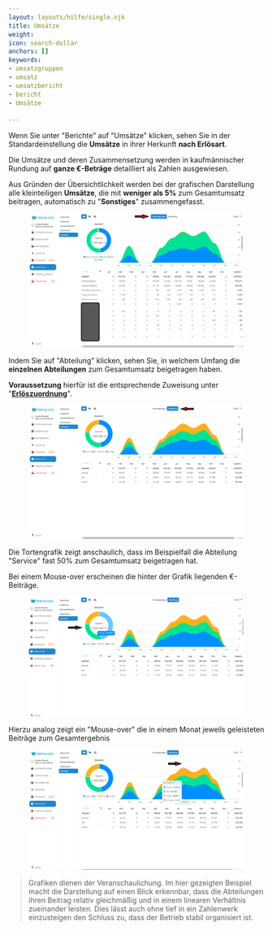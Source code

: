```yaml
---
layout: layouts/hilfe/single.njk
title: Umsätze
weight: 
icon: search-dollar
anchors: []
keywords:
- umsatzgruppen
- umsatz
- umsatzbericht
- bericht
- Umsätze

---
```

Wenn Sie unter "Berichte" auf "Umsätze" klicken, sehen Sie in der Standardeinstellung die **Umsätze** in ihrer Herkunft **nach Erlösart**.

Die Umsätze und deren Zusammensetzung werden in kaufmännischer Rundung auf **ganze €-Beträge** detailliert als Zahlen ausgewiesen.

Aus Gründen der Übersichtlichkeit werden bei der grafischen Darstellung alle kleinteiligen **Umsätze**, die mit **weniger als 5%** zum Gesamtumsatz beitragen, automatisch zu "**Sonstiges**" zusammengefasst.

<figure caption="Wenn Sie den Bericht öffnen, sehen Sie zuerst die Umsätze nach Zusammensetzung">

![](/uploads/umsatz5.png)

</figure>

Indem Sie auf "Abteilung" klicken, sehen Sie, in welchem Umfang die **einzelnen Abteilungen** zum Gesamtumsatz beigetragen haben.

**Voraussetzung** hierfür ist die entsprechende Zuweisung unter "[**Erlöszuordnung**](/hilfe/handbuch/umsaetze/erloeszuordnung/)".

<figure caption="Durch Anklicken von 'Abteilung' sehen Sie den Beitrag der Abteilungen zum Gesamtumsatz">

![](/uploads/umsatz2.png)

</figure>

Die Tortengrafik zeigt anschaulich, dass im Beispielfall die Abteilung "Service" fast 50% zum Gesamtumsatz beigetragen hat.

Bei einem Mouse-over  erscheinen die hinter der Grafik liegenden €-Beiträge.

<figure caption="Ein 'Mouse over' über das Tortenstück zeigt die im laufenden Jahr bisher erwirtschafteten €-Beträge">

![](/uploads/umsatz3.png)

</figure>

Hierzu analog zeigt ein "Mouse-over" die in einem Monat jeweils geleisteten Beiträge zum Gesamtergebnis

<figure caption="Ein 'Mouse over'  zeigt die in einem Monat erwirtschafteten €-Beträge.">

![](/uploads/umsatz4.png)

</figure>

> Grafiken dienen der Veranschaulichung. Im hier gezeigten Beispiel macht die Darstellung auf einen Blick erkennbar, dass die Abteilungen ihren Beitrag relativ gleichmäßig und in einem linearen Verhältnis zueinander leisten. Dies lässt auch ohne tief in ein Zahlenwerk einzusteigen den Schluss zu, dass der Betrieb stabil organisiert ist.
